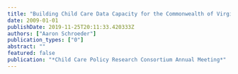 ```yaml
---
title: "Building Child Care Data Capacity for the Commonwealth of Virginia: Initial Phase of Project Child HANDS."
date: 2009-01-01
publishDate: 2019-11-25T20:11:33.420333Z
authors: ["Aaron Schroeder"]
publication_types: ["0"]
abstract: ""
featured: false
publication: "*Child Care Policy Research Consortium Annual Meeting*"
---
```


